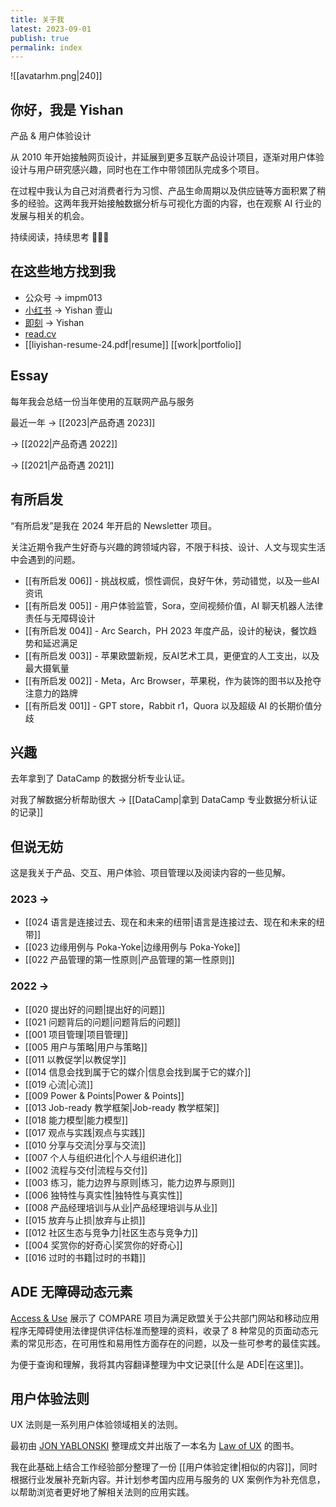 ```yaml
---
title: 关于我
latest: 2023-09-01
publish: true
permalink: index
---
```

![[avatarhm.png|240]]

## 你好，我是 Yishan

产品 & 用户体验设计

从 2010 年开始接触网页设计，并延展到更多互联产品设计项目，逐渐对用户体验设计与用户研究感兴趣，同时也在工作中带领团队完成多个项目。

在过程中我认为自己对消费者行为习惯、产品生命周期以及供应链等方面积累了稍多的经验。这两年我开始接触数据分析与可视化方面的内容，也在观察 AI 行业的发展与相关的机会。 

持续阅读，持续思考 🙆🏻‍♂️

## 在这些地方找到我

- 公众号 → impm013
- [小红书](https://www.xiaohongshu.com/user/profile/5c0cd528f7e8b95f0e136e35) → Yishan 壹山
- [即刻](https://okjk.co/EDH2Nb) → Yishan
- [read.cv](https://read.cv/liyishan)
- [[liyishan-resume-24.pdf|resume]] [[work|portfolio]]

## Essay

每年我会总结一份当年使用的互联网产品与服务

最近一年 → [[2023|产品奇遇 2023]]

→ [[2022|产品奇遇 2022]]

→ [[2021|产品奇遇 2021]]

## 有所启发

“有所启发”是我在 2024 年开启的 Newsletter 项目。

关注近期令我产生好奇与兴趣的跨领域内容，不限于科技、设计、人文与现实生活中会遇到的问题。

- [[有所启发 006]] - 挑战权威，惯性调侃，良好午休，劳动错觉，以及一些AI资讯
- [[有所启发 005]] - 用户体验监管，Sora，空间视频价值，AI 聊天机器人法律责任与无障碍设计
- [[有所启发 004]] - Arc Search，PH 2023 年度产品，设计的秘诀，餐饮趋势和延迟满足
- [[有所启发 003]] - 苹果欧盟新规，反AI艺术工具，更便宜的人工支出，以及最大摄氧量
-  [[有所启发 002]] - Meta，Arc Browser，苹果税，作为装饰的图书以及抢夺注意力的路牌
-  [[有所启发 001]] - GPT store，Rabbit r1，Quora 以及超级 AI 的长期价值分歧

## 兴趣

去年拿到了 DataCamp 的数据分析专业认证。

对我了解数据分析帮助很大 → [[DataCamp|拿到 DataCamp 专业数据分析认证的记录]]

## 但说无妨

这是我关于产品、交互、用户体验、项目管理以及阅读内容的一些见解。

### 2023 →

- [[024 语言是连接过去、现在和未来的纽带|语言是连接过去、现在和未来的纽带]]
- [[023 边缘用例与 Poka-Yoke|边缘用例与 Poka-Yoke]]
- [[022 产品管理的第一性原则|产品管理的第一性原则]]
### 2022 →

- [[020 提出好的问题|提出好的问题]]
- [[021 问题背后的问题|问题背后的问题]]
- [[001 项目管理|项目管理]]
- [[005 用户与策略|用户与策略]]
- [[011 以教促学|以教促学]]
- [[014 信息会找到属于它的媒介|信息会找到属于它的媒介]]
- [[019 心流|心流]]
- [[009 Power & Points|Power & Points]]
- [[013 Job-ready 教学框架|Job-ready 教学框架]]
- [[018 能力模型|能力模型]]
- [[017 观点与实践|观点与实践]]
- [[010 分享与交流|分享与交流]]
- [[007 个人与组织进化|个人与组织进化]]
- [[002 流程与交付|流程与交付]]
- [[003 练习，能力边界与原则|练习，能力边界与原则]]
- [[006 独特性与真实性|独特性与真实性]]
- [[008 产品经理培训与从业|产品经理培训与从业]]
- [[015 放弃与止损|放弃与止损]]
- [[012 社区生态与竞争力|社区生态与竞争力]]
- [[004 奖赏你的好奇心|奖赏你的好奇心]]
- [[016 过时的书籍|过时的书籍]]

## ADE 无障碍动态元素

[Access & Use](https://accessuse.eu/en/) 展示了 COMPARE 项目为满足欧盟关于公共部门网站和移动应用程序无障碍使用法律提供评估标准而整理的资料，收录了 8 种常见的页面动态元素的常见形态，在可用性和易用性方面存在的问题，以及一些可参考的最佳实践。

为便于查询和理解，我将其内容翻译整理为中文记录[[什么是 ADE|在这里]]。

## 用户体验法则

UX 法则是一系列用户体验领域相关的法则。

最初由 [JON YABLONSKI](https://jonyablonski.com/) 整理成文并出版了一本名为 [Law of UX](https://jonyablonski.com/articles/2020/laws-of-ux-book/) 的图书。

我在此基础上结合工作经验部分整理了一份 [[用户体验定律|相似的内容]]，同时根据行业发展补充新内容。并计划参考国内应用与服务的 UX 案例作为补充信息，以帮助浏览者更好地了解相关法则的应用实践。